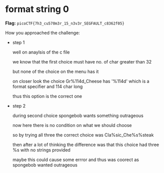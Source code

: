 # format string 0

**Flag:** `picoCTF{7h3_cu570m3r_15_n3v3r_SEGFAULT_c8362f05}`

How you approached the challenge:

- step 1
  
  well on anaylsis of the c file
  
  we know that the first choice must have no. of char greater than 32
  
  but none of the choice on the menu has it
  
  on closer look the choice Gr%114d_Cheese has '%114d' which is a format specifier and 114 char long
  
  thus this option is the correct one 

- step 2

  during second choice spongebob wants something outrageous

  now here there is no condition on what we should choose

  so by trying all three the correct choice was Cla%sic_Che%s%steak

  then after a lot of thinking the difference was that this choice had three %s with no strings provided

  maybe this could cause some errror and thus was coorect as spongebob wanted outrageous


